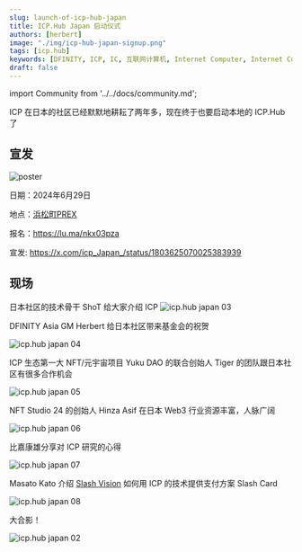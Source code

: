 ```yaml
---
slug: launch-of-icp-hub-japan
title: ICP.Hub Japan 启动仪式
authors: [herbert]
image: "./img/icp-hub-japan-signup.png"
tags: [icp.hub]
keywords: [DFINITY, ICP, IC, 互联网计算机, Internet Computer, Internet Computer Protocol, Web3, Crypto, Blockchain, 区块链, 加密货币, DApp, 去中心化, 去中心化应用, developer, Japan, Tokyo, Herbert Yang]
draft: false
---
```


import Community from '../../docs/community.md';

ICP 在日本的社区已经默默地耕耘了两年多，现在终于也要启动本地的 ICP.Hub 了

<!--truncate-->

## 宣发

![poster](./img/icp-hub-japan-signup.png)

日期：2024年6月29日

地点：[浜松町PREX](https://www.google.com/maps/place/%E6%B5%9C%E6%9D%BE%E7%94%BAPREX/@35.6529802,139.7536882,17z/data=!3m1!4b1!4m6!3m5!1s0x60188be6ffed63f3:0x4df539a48cf167bb!8m2!3d35.6529802!4d139.7536882!16s%2Fg%2F11txy0vf9x?entry=ttu)

报名：https://lu.ma/nkx03pza

宣发: https://x.com/icp_Japan_/status/1803625070025383939

## 现场

日本社区的技术骨干 ShoT 给大家介绍 ICP
![icp.hub japan 03](./img/icp.japan_03.jpg)

DFINITY Asia GM Herbert 给日本社区带来基金会的祝贺

![icp.hub japan 04](./img/icp.japan_04.jpg)

ICP 生态第一大 NFT/元宇宙项目 Yuku DAO 的联合创始人 Tiger 的团队跟日本社区有很多合作机会

![icp.hub japan 05](./img/icp.japan_05.jpg)

NFT Studio 24 的创始人 Hinza Asif 在日本 Web3 行业资源丰富，人脉广阔

![icp.hub japan 06](./img/icp.japan_06.jpg)

比嘉康雄分享对 ICP 研究的心得

![icp.hub japan 07](./img/icp.japan_07.jpg)

Masato Kato 介绍 [Slash Vision](https://x.com/Slashvision) 如何用 ICP 的技术提供支付方案 Slash Card

![icp.hub japan 08](./img/icp.japan_08.jpg)

大合影！

![icp.hub japan 02](./img/icp.japan_02.jpg)